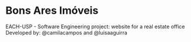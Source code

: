 # Bons Ares Imóveis

EACH-USP - Software Engineering project: website for a real estate office Developed by: @camilacampos and @luisaaguirra
